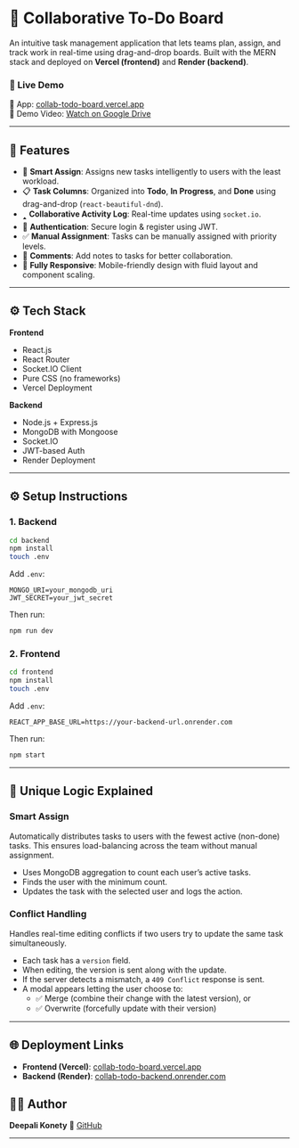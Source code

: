 # 🧠 Collaborative To-Do Board

An intuitive task management application that lets teams plan, assign, and track work in real-time using drag-and-drop boards. Built with the MERN stack and deployed on **Vercel (frontend)** and **Render (backend)**.

### 🚀 Live Demo

🔗 App: [collab-todo-board.vercel.app](https://collab-todo-board.vercel.app)  
🎥 Demo Video: [Watch on Google Drive](https://drive.google.com/file/d/14YjclwUvSkS0QqwXS77V609wTrrIRl-9/view?usp=sharing)

---

## 📌 Features

* 🧠 **Smart Assign**: Assigns new tasks intelligently to users with the least workload.
* 📋 **Task Columns**: Organized into **Todo**, **In Progress**, and **Done** using drag-and-drop (`react-beautiful-dnd`).
* 🢑 **Collaborative Activity Log**: Real-time updates using `socket.io`.
* 🔐 **Authentication**: Secure login & register using JWT.
* ✅ **Manual Assignment**: Tasks can be manually assigned with priority levels.
* 💬 **Comments**: Add notes to tasks for better collaboration.
* 📱 **Fully Responsive**: Mobile-friendly design with fluid layout and component scaling.

---

## ⚙️ Tech Stack

**Frontend**

* React.js
* React Router
* Socket.IO Client
* Pure CSS (no frameworks)
* Vercel Deployment

**Backend**

* Node.js + Express.js
* MongoDB with Mongoose
* Socket.IO
* JWT-based Auth
* Render Deployment

---

## ⚙️ Setup Instructions

### 1. Backend

```bash
cd backend
npm install
touch .env
```

Add `.env`:

```env
MONGO_URI=your_mongodb_uri
JWT_SECRET=your_jwt_secret
```

Then run:

```bash
npm run dev
```

### 2. Frontend

```bash
cd frontend
npm install
touch .env
```

Add `.env`:

```env
REACT_APP_BASE_URL=https://your-backend-url.onrender.com
```

Then run:

```bash
npm start
```
---

## 🧠 Unique Logic Explained

### Smart Assign
Automatically distributes tasks to users with the fewest active (non-done) tasks. This ensures load-balancing across the team without manual assignment.

- Uses MongoDB aggregation to count each user’s active tasks.
- Finds the user with the minimum count.
- Updates the task with the selected user and logs the action.

### Conflict Handling
Handles real-time editing conflicts if two users try to update the same task simultaneously.

- Each task has a `version` field.
- When editing, the version is sent along with the update.
- If the server detects a mismatch, a `409 Conflict` response is sent.
- A modal appears letting the user choose to:
  - ✅ Merge (combine their change with the latest version), or
  - ✅ Overwrite (forcefully update with their version)

---

## 🌐 Deployment Links

* **Frontend (Vercel)**: [collab-todo-board.vercel.app](https://collab-todo-board.vercel.app)
* **Backend (Render)**: [collab-todo-backend.onrender.com](https://collab-todo-backend.onrender.com)


## 🙋‍♀️ Author

**Deepali Konety**
📧 [GitHub](https://github.com/deepalikonety)

---
